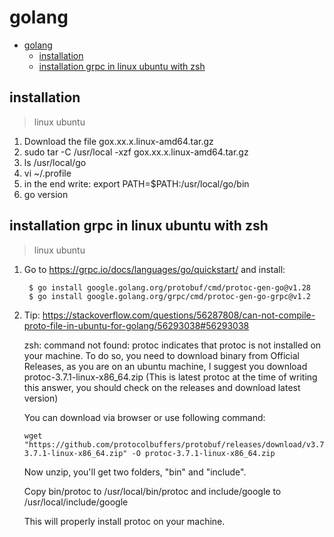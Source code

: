 # golang

- [golang](#golang)
  - [installation](#installation)
  - [installation grpc in linux ubuntu with zsh](#installation-grpc-in-linux-ubuntu-with-zsh)
## installation

>linux ubuntu
1. Download the file gox.xx.x.linux-amd64.tar.gz
2. sudo tar -C /usr/local -xzf gox.xx.x.linux-amd64.tar.gz
3. ls /usr/local/go
4. vi ~/.profile
5. in the end write: export PATH=$PATH:/usr/local/go/bin
6. go version

## installation grpc in linux ubuntu with zsh

>linux ubuntu
1. Go to https://grpc.io/docs/languages/go/quickstart/ and install:
   
   ```ssh
    $ go install google.golang.org/protobuf/cmd/protoc-gen-go@v1.28
    $ go install google.golang.org/grpc/cmd/protoc-gen-go-grpc@v1.2
   ```

2. Tip: https://stackoverflow.com/questions/56287808/can-not-compile-proto-file-in-ubuntu-for-golang/56293038#56293038
   
   zsh: command not found: protoc indicates that protoc is not installed on your machine. To do so, you need to download binary from Official Releases, as you are on an ubuntu machine, I suggest you download protoc-3.7.1-linux-x86_64.zip (This is latest protoc at the time of writing this answer, you should check on the releases and download latest version)

   You can download via browser or use following command:

   ```
   wget "https://github.com/protocolbuffers/protobuf/releases/download/v3.7.1/protoc-3.7.1-linux-x86_64.zip" -O protoc-3.7.1-linux-x86_64.zip
   ```

   Now unzip, you'll get two folders, "bin" and "include".

   Copy bin/protoc to /usr/local/bin/protoc and include/google to /usr/local/include/google

   This will properly install protoc on your machine.

